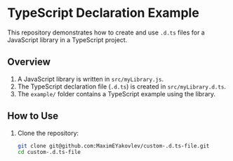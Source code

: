 # TypeScript Declaration Example

This repository demonstrates how to create and use `.d.ts` files for a JavaScript library in a TypeScript project.

## Overview

1. A JavaScript library is written in `src/myLibrary.js`.
2. The TypeScript declaration file (`.d.ts`) is created in `src/myLibrary.d.ts`.
3. The `example/` folder contains a TypeScript example using the library.

## How to Use

1. Clone the repository:
   ```bash
   git clone git@github.com:MaximEYakovlev/custom-.d.ts-file.git
   cd custom-.d.ts-file
